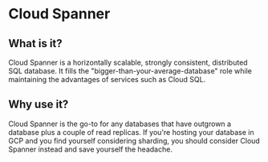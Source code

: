 # Cloud Spanner

## What is it?
Cloud Spanner is a horizontally scalable, strongly consistent, distributed SQL database. It fills the "bigger-than-your-average-database" role while maintaining the advantages of services such as Cloud SQL.

## Why use it?
Cloud Spanner is the go-to for any databases that have outgrown a database plus a couple of read replicas. If you're hosting your database in GCP and you find yourself considering sharding, you should consider Cloud Spanner instead and save yourself the headache.

